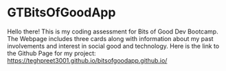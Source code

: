 # GTBitsOfGoodApp

Hello there! This is my coding assessment for Bits of Good Dev Bootcamp. The Webpage includes three cards along with information about my past involvements and interest in social good and technology. Here is the link to the Github Page for my project: https://teghpreet3001.github.io/bitsofgoodapp.github.io/ 
